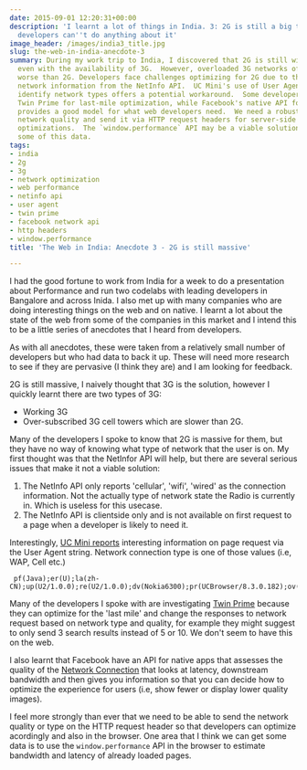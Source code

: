 ```yaml
---
date: 2015-09-01 12:20:31+00:00
description: 'I learnt a lot of things in India. 3: 2G is still a big thing and web
  developers can''t do anything about it'
image_header: /images/india3_title.jpg
slug: the-web-in-india-anecdote-3
summary: During my work trip to India, I discovered that 2G is still widely used,
  even with the availability of 3G.  However, overloaded 3G networks often perform
  worse than 2G. Developers face challenges optimizing for 2G due to the lack of detailed
  network information from the NetInfo API.  UC Mini's use of User Agent strings to
  identify network types offers a potential workaround.  Some developers are exploring
  Twin Prime for last-mile optimization, while Facebook's native API for network assessment
  provides a good model for what web developers need.  We need a robust way to determine
  network quality and send it via HTTP request headers for server-side and client-side
  optimizations.  The `window.performance` API may be a viable solution for gathering
  some of this data.
tags:
- india
- 2g
- 3g
- network optimization
- web performance
- netinfo api
- user agent
- twin prime
- facebook network api
- http headers
- window.performance
title: 'The Web in India: Anecdote 3 - 2G is still massive'

---
```


I had the good fortune to work from India for a week to do a presentation about Performance and run two codelabs 
with leading developers in Bangalore and across Inida. I also met up with many companies who are doing interesting 
things on the web and on native. I learnt a lot about the state of the web from some of the companies in this market 
and I intend this to be a little series of anecdotes that I heard from developers.

As with all anecdotes, these were taken from a relatively small number of developers but who had data to back it up. 
These will need more research to see if they are pervasive (I think they are) and I am looking for feedback.

2G is still massive, I naively thought that 3G is the solution, however I quickly learnt there are two types of 3G:

* Working 3G
* Over-subscribed 3G cell towers which are slower than 2G.

Many of the developers I spoke to know that 2G is massive for them, but they have no way of knowing what type of 
network that the user is on.  My first thought was that the NetInfor API will help, but there are several serious
issues that make it not a viable solution:

1.  The NetInfo API only reports 'cellular', 'wifi', 'wired' as the connection information.  Not the actually type
    of network state the Radio is currently in. Which is useless for this usecase.
2.  The NetInfo API is clientside only and is not available on first request to a page when a developer is likely to 
    need it.

Interestingly, [UC Mini reports](http://www.ucweb.com/download/UCBrowser_User_Agent_en.pdf) interesting information
on page request via the User Agent string.  Network connection type is one of those values (i.e, WAP, Cell etc.)

     pf(Java);er(U);la(zh-CN);up(U2/1.0.0);re(U2/1.0.0);dv(Nokia6300);pr(UCBrowser/8.3.0.182);ov(S40V3);pi(320*240);ss(320*240);pm(1);bv(1);nm(0);im(1);sr(2);

Many of the developers I spoke with are investigating [Twin Prime](http://www.twinprime.com/) because they
can optimize for the 'last mile' and change the responses to network request based on network type and quality, for 
example they might suggest to only send 3 search results instead of 5 or 10.  We don't seem to have this on the web.

I also learnt that Facebook have an API for native apps that assesses the quality of the [Network Connection](https://github.com/facebook/network-connection-class)
that looks at latency, downstream bandwidth and then gives you information so that you can decide how to optimize
the experience for users (i.e, show fewer or display lower quality images).

I feel more strongly than ever that we need to be able to send the network quality or type on the HTTP request header
so that developers can optimize acordingly and also in the browser.  One area that I think we can get some data
is to use the `window.performance` API in the browser to estimate bandwidth and latency of already loaded pages.
